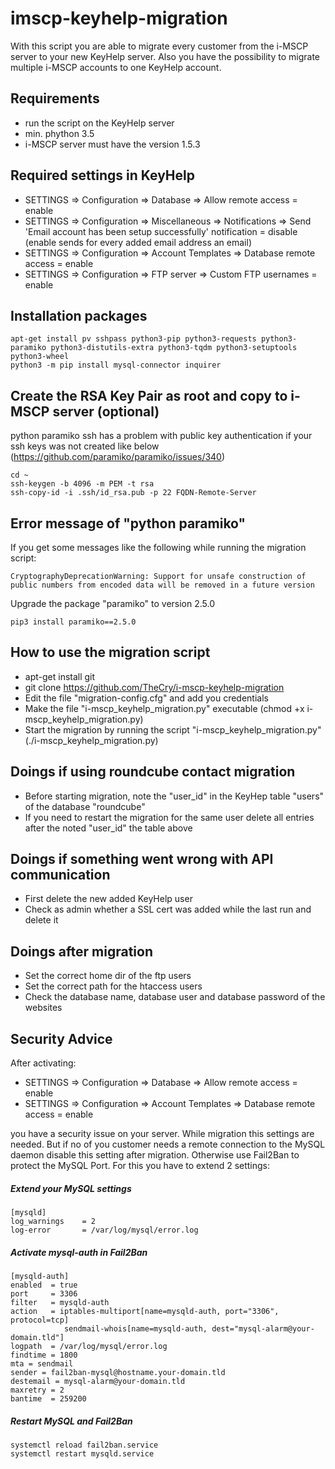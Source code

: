 # imscp-keyhelp-migration
With this script you are able to migrate every customer from the i-MSCP server to your new KeyHelp server. Also you have the possibility to migrate multiple 
i-MSCP accounts to one KeyHelp account.

## Requirements
* run the script on the KeyHelp server
* min. phython 3.5
* i-MSCP server must have the version 1.5.3

## Required settings in KeyHelp
* SETTINGS => Configuration => Database => Allow remote access = enable
* SETTINGS => Configuration => Miscellaneous => Notifications => Send 'Email account has been setup successfully' notification = disable (enable sends for every added email address an email)
* SETTINGS => Configuration => Account Templates => Database remote access = enable
* SETTINGS => Configuration => FTP server => Custom FTP usernames = enable

## Installation packages
```
apt-get install pv sshpass python3-pip python3-requests python3-paramiko python3-distutils-extra python3-tqdm python3-setuptools python3-wheel
python3 -m pip install mysql-connector inquirer
```

## Create the RSA Key Pair as root and copy to i-MSCP server (optional)
python paramiko ssh has a problem with public key authentication if your ssh keys was not created like below (https://github.com/paramiko/paramiko/issues/340)
```
cd ~
ssh-keygen -b 4096 -m PEM -t rsa
ssh-copy-id -i .ssh/id_rsa.pub -p 22 FQDN-Remote-Server
```

## Error message of "python paramiko"
If you get some messages like the following while running the migration script:
```
CryptographyDeprecationWarning: Support for unsafe construction of public numbers from encoded data will be removed in a future version
```
Upgrade the package "paramiko" to version 2.5.0
```
pip3 install paramiko==2.5.0
```

## How to use the migration script
* apt-get install git
* git clone https://github.com/TheCry/i-mscp-keyhelp-migration
* Edit the file "migration-config.cfg" and add you credentials
* Make the file "i-mscp_keyhelp_migration.py" executable (chmod +x i-mscp_keyhelp_migration.py)
* Start the migration by running the script "i-mscp_keyhelp_migration.py" (./i-mscp_keyhelp_migration.py)

## Doings if using roundcube contact migration
* Before starting migration, note the "user_id" in the KeyHep table "users" of the database "roundcube"
* If you need to restart the migration for the same user delete all entries after the noted "user_id" the table above

## Doings if something went wrong with API communication
* First delete the new added KeyHelp user
* Check as admin whether a SSL cert was added while the last run and delete it

## Doings after migration
* Set the correct home dir of the ftp users
* Set the correct path for the htaccess users
* Check the database name, database user and database password of the websites

## Security Advice
After activating:
* SETTINGS => Configuration => Database => Allow remote access = enable
* SETTINGS => Configuration => Account Templates => Database remote access = enable

you have a security issue on your server. While migration this settings are needed. 
But if no of you customer needs a remote connection to the MySQL daemon disable this setting after migration. Otherwise use Fail2Ban to protect the MySQL Port.
For this you have to extend 2 settings:
##### Extend your MySQL settings
```
[mysqld]
log_warnings    = 2
log-error       = /var/log/mysql/error.log
```

##### Activate mysql-auth in Fail2Ban
```
[mysqld-auth]
enabled  = true
port     = 3306
filter   = mysqld-auth
action   = iptables-multiport[name=mysqld-auth, port="3306", protocol=tcp]
			sendmail-whois[name=mysqld-auth, dest="mysql-alarm@your-domain.tld"]
logpath  = /var/log/mysql/error.log
findtime = 1800
mta = sendmail
sender = fail2ban-mysql@hostname.your-domain.tld
destemail = mysql-alarm@your-domain.tld
maxretry = 2
bantime  = 259200
```

##### Restart MySQL and Fail2Ban
```
systemctl reload fail2ban.service
systemctl restart mysqld.service
```
